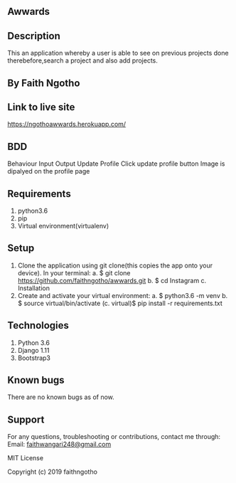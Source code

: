## Awwards

## Description
This an application whereby a user is able to see on previous projects done therebefore,search a project and also add projects.

## By Faith Ngotho

## Link to live site
 https://ngothoawwards.herokuapp.com/
 

## BDD
Behaviour	Input	Output
Update Profile	Click update profile button	Image is dipalyed on the profile page
## Requirements
1. python3.6
2. pip
3. Virtual environment(virtualenv)

## Setup
1. Clone the application using git clone(this copies the app onto your device). In your terminal:
a. $ git clone https://github.com/faithngotho/awwards.git
b. $ cd Instagram
c. Installation
2. Create and activate your virtual environment:
a. $ python3.6 -m venv
b. $ source virtual/bin/activate
(c. virtual)$ pip install -r requirements.txt

## Technologies
1. Python 3.6
2. Django 1.11
3. Bootstrap3

## Known bugs
 There are no known bugs as of now.

## Support
For any questions, troubleshooting or contributions, contact me through: Email: faithwangari248@gmail.com

MIT License

Copyright (c) 2019 faithngotho
